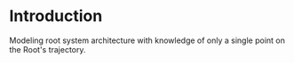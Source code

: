
# Introduction

Modeling root system architecture with knowledge of only a single point on the
Root's trajectory.


